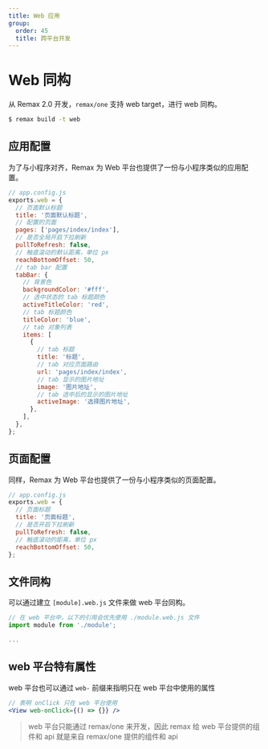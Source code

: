 ```yaml
---
title: Web 应用
group:
  order: 45
  title: 跨平台开发
---
```


# Web 同构

从 Remax 2.0 开发，`remax/one` 支持 web target，进行 web 同构。

```bash
$ remax build -t web
```

## 应用配置

为了与小程序对齐，Remax 为 Web 平台也提供了一份与小程序类似的应用配置。

```js
// app.config.js
exports.web = {
  // 页面默认标题
  title: '页面默认标题',
  // 配置的页面
  pages: ['pages/index/index'],
  // 是否全局开启下拉刷新
  pullToRefresh: false,
  // 触底滚动的默认距离，单位 px
  reachBottomOffset: 50,
  // tab bar 配置
  tabBar: {
    // 背景色
    backgroundColor: '#fff',
    // 选中状态的 tab 标题颜色
    activeTitleColor: 'red',
    // tab 标题颜色
    titleColor: 'blue',
    // tab 对象列表
    items: [
      {
        // tab 标题
        title: '标题',
        // tab 对应页面路由
        url: 'pages/index/index',
        // tab 显示的图片地址
        image: '图片地址',
        // tab 选中后的显示的图片地址
        activeImage: '选择图片地址',
      },
    ],
  },
};
```

## 页面配置

同样，Remax 为 Web 平台也提供了一份与小程序类似的页面配置。

```js
// app.config.js
exports.web = {
  // 页面标题
  title: '页面标题',
  // 是否开启下拉刷新
  pullToRefresh: false,
  // 触底滚动的距离，单位 px
  reachBottomOffset: 50,
};
```

## 文件同构

可以通过建立 `[module].web.js` 文件来做 web 平台同构。

```js
// 在 web 平台中，以下的引用会优先使用 ./module.web.js 文件
import module from './module';

...
```

## web 平台特有属性

web 平台也可以通过 `web-` 前缀来指明只在 web 平台中使用的属性

```jsx
// 表明 onClick 只在 web 平台使用
<View web-onClick={() => {}} />
```

> web 平台只能通过 remax/one 来开发，因此 remax 给 web 平台提供的组件和 api 就是来自 remax/one 提供的组件和 api
